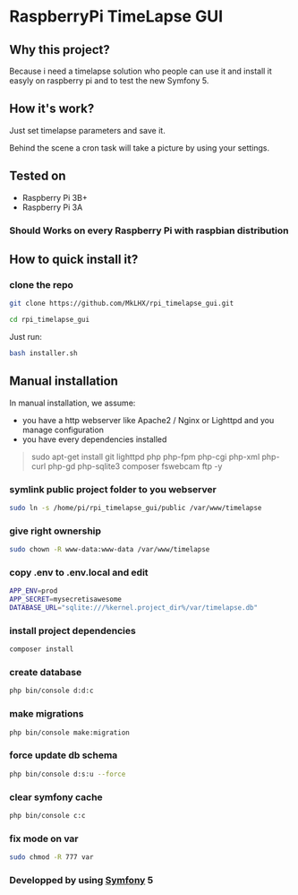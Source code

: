 # RaspberryPi TimeLapse GUI

## Why this project?
Because i need a timelapse solution who people can use it and install it easyly on raspberry pi and to test the new Symfony 5.


## How it's work?
Just set timelapse parameters and save it. 

Behind the scene a cron task will take a picture by using your settings.

## Tested on
- Raspberry Pi 3B+
- Raspberry Pi 3A
### Should Works on every Raspberry Pi with raspbian distribution

## How to quick install it?
### clone the repo
```bash
git clone https://github.com/MkLHX/rpi_timelapse_gui.git

cd rpi_timelapse_gui
```
Just run:
```bash
bash installer.sh
```

## Manual installation
In manual installation, we assume:
- you have a http webserver like Apache2 / Nginx or Lighttpd and you manage configuration
- you have every dependencies installed 
> sudo apt-get install git lighttpd php php-fpm php-cgi php-xml php-curl php-gd php-sqlite3 composer fswebcam ftp -y


### symlink public project folder to you webserver
```bash
sudo ln -s /home/pi/rpi_timelapse_gui/public /var/www/timelapse
```
### give right ownership
```bash
sudo chown -R www-data:www-data /var/www/timelapse
```

### copy .env to .env.local and edit
```bash
APP_ENV=prod
APP_SECRET=mysecretisawesome
DATABASE_URL="sqlite:///%kernel.project_dir%/var/timelapse.db"
```
### install project dependencies
```bash
composer install
```
### create database
```bash
php bin/console d:d:c
```
### make migrations
```bash
php bin/console make:migration
```
### force update db schema
```bash
php bin/console d:s:u --force
```
### clear symfony cache
```bash
php bin/console c:c
```
### fix mode on var
```bash
sudo chmod -R 777 var
```

### Developped by using [Symfony](https://github.com/symfony) 5
